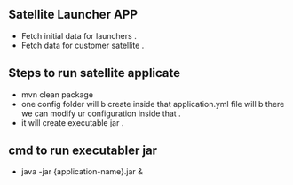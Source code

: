 ## Satellite Launcher APP 

- Fetch initial data for launchers .
- Fetch data for customer satellite .


## Steps to run satellite applicate 
- mvn clean package 
- one config folder will b create inside that application.yml file will b there we can 
    modify ur configuration inside that .
- it will create executable jar .

## cmd to run executabler jar 

- java -jar {application-name}.jar &


  
